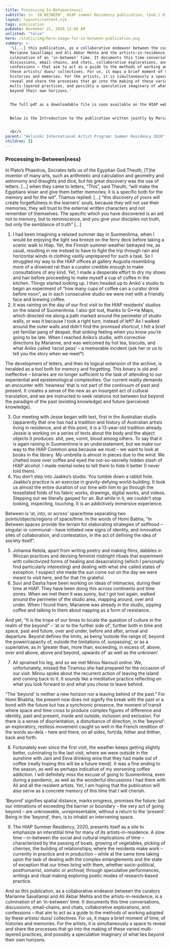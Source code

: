 ```yaml
---
title: Processing In-Between(ness)
subtitle: in 'IN BETWEEN', HIAP summer Residency publication, (pub.) HIAP, Helsinki, FI
layout: layouts/content.njk
tags: publication
pubdate: November 21, 2020 12:00 AM
unlisted: "false"
hero: /static/img/hero-image-for-in-between-publication.png
summary: >-
  '\[...] this publication, as a collaborative endeavor between the curators
  Marianne Savallampi and Ali Akbar Mehta and the artists-in-residence, is a
  culmination of an ‘in-between’ time. It documents this time conversations,
  discussions, email-chains, and chats, collaborative explorations, and
  confessions – that aim to act as a guide to the methods of working adopted by
  these artists/ duos/ collectives. For us, it maps a brief moment of time, of
  histories and memories. For the artists, it is simultaneously a space to
  reveal and share the processes that go into the making of these varied
  multi-layered practices, and possibly a speculative imaginary of what lies
  beyond their own horizons.'


  The full pdf as a downloadable file is soon available on the HIAP website.


  Below is the Introduction to the publication written jointly by Marianne Savallampi and Ali Akbar Mehta:


  <br/>
parent: "Helsinki International Artist Program: Summer Residency 2020"
children: []
---
```

### Processing In-Between(ness)



In Plato’s Phaedrus, Socrates tells us of the Egyptian God Theuth, \[T]he inventor of many arts, such as arithmetic and calculation and geometry and astronomy and draughts and dice, but his great discovery was the use of letters. \[...] when they came to letters, “This”, said Theuth, “will make the Egyptians wiser and give them better memories; it is a specific both for the memory and for the wit”. Thamus replied: \[...] “this discovery of yours will create forgetfulness in the learners’ souls, because they will not use their memories; they will trust to the external written characters and not remember of themselves. The specific which you have discovered is an aid not to memory, but to reminiscence, and you give your disciples not truth, but only the semblance of truth” \[...]           

1. I had been imagining a relaxed summer day in Suomenlinna, when I would be enjoying the light sea breeze on the ferry deck before taking a scenic walk to Hiap. Yet, the Finnish summer weather betrayed me, as usual, resulting in me instead to have to fight the trip through rain and horizontal winds in clothing vastly unprepared for such a task. So I struggled my way to the HIAP offices at gallery Augusta resembling more of a drowned rat than a curator credible enough to make consultations of any kind. Yet, I made a desperate effort to dry my shoes and hair before proceeding to make myself a cup of coffee in the kitchen. Things started looking up. I then headed up to Anikó´s studio to begin an experiment of “how many cups of coffee can a curator drink before noon”, as in each consecutive studio we were met with a friendly face and brewing coffee. 
2. It was raining on the day of our first visit to the HIAP residents’ studios on the island of Suomenlinna. I also got lost, thanks to G\*\*le Maps, which directed me along a path marked around the perimeter of studio walls, or was it because I took a right turn, instead of left? As I walked around the outer walls and didn’t find the promised shortcut, I felt a brief yet familiar pang of despair, that sinking feeling when you know you’re going to be late. When I reached Aniko’s studio, with corrective directions by Marianne, and was welcomed by hot tea, biscuits, and what Aniko called ‘racist peas’ – a memorable incident (ask her or us to tell you the story when we meet*)

The development of letters, and then its logical extension of the archive, is heralded as a tool both for memory and forgetting. This binary is old and ineffective – binaries are no longer sufficient to the task of attending to our experiential and epistemological complexities. Our current reality demands an encounter with ‘newness’ that is not part of the continuum of past and present. It creates a sense of the new as an insurgent act of cultural translation, and we are instructed to seek relations not between but beyond the paradigm of the past (existing knowledge) and future (perceived knowledge).

3. Our meeting with Jesse began with text, first in the Australian studio (apparently that one has had a tradition and history of Australian artists living in residence, and at this point, it is a 13-year-old tradition already. Jessie is working on a series of texts about the body and the abject objects it produces: shit, pee, vomit, blood among others. To say that it is again raining in Suomenlinna is an understatement, but we make our way to the HIAP Common area because we must – we want to look at books in the library. My umbrella is almost in pieces due to the wind. We chatted more over coffee and eyed the not-so-secretly hidden stash of HIAP alcohol. I made mental notes to tell them to hide it better (I never told them).
4. You don’t step into Jaakko’s studio. You tumble down a rabbit hole. Jaakko’s practice is an exercise in gravity-defying world-building. It took us almost the entire duration of our time with him to go through the tessellated folds of his fabric works, drawings, digital works, and videos. Stepping out we literally gasped for air. But while in it, we couldn’t stop looking, inspecting, touching. It is an addictively immersive experience.

Between is ‘at, into, or across’ space/time separating two points/objects/regions of space/time. In the words of Homi Babha, “In Between spaces provide the terrain for elaborating strategies of selfhood – singular or communal – have initiated new signs of identity, and innovative sites of collaboration, and contestation, in the act of defining the idea of society itself”.

5. Johanna Ketola, apart from writing poetry and making films, dabbles in Wiccan practices and devising feminist midnight rituals that experiment with collectivized forms of healing and desacralizing (which I personally find particularly interesting) and dealing with what she called states of exception. I suspect she made the sun come out on the day we were meant to visit here, and for that I’m grateful.
6. Suvi and Dasha have been working on ideas of intimacies, during their time at HIAP. They have been doing this across continents and time zones. When we met them it was sunny, but I got lost again, walked around the perimeter of the studio area, mapping around, over and under. When I found them, Marianne was already in the studio, sipping coffee and talking to them about napping as a form of resistance.

And yet, “It is the trope of our times to locate the question of culture in the realm of the beyond” – ‘at or to the further side of’, further both in time and space, past and future, over and under, before and after, arrival and departure. Beyond defines the limits, as being ‘outside the range of, beyond the power/capacity of, outside the limitations of, surpassing’, or as a superlative, as in ‘greater than, more than, exceeding, in excess of, above, over and above, above and beyond, upwards of’ as well as the unknown’.

7. Ali sprained his leg, and so we met Minou Narouzi online. We, unfortunately, missed the Tiramisu she had prepared for the occasion of our visit. Minou spoke about the recurrent action of leaving the island and coming back to it. It sounds like a meditative practice reflecting on what you look forward to and what you chose to leave behind.

“The ‘beyond’ is neither a new horizon nor a leaving behind of the past.” For Homi Bhabha, the present now does not signify the break with the past or a bond with the future but has a synchronic presence, the moment of transit where space and time cross to produce complex figures of difference and identity, past and present, inside and outside, inclusion and exclusion. For there is a sense of disorientation, a disturbance of direction, in the ‘beyond’: an exploratory, restless movement caught so well in the French rendition of the words au-delà – here and there, on all sides, fort/da, hither and thither, back and forth.   

8. Fortunately ever since the first visit, the weather keeps getting slightly better, culminating to the last visit, where we were outside in the sunshine with Jani and Eeva drinking wine that they had made out of coffee (really hoping this will be a future trend). It was a fine ending to the season, as well as perhaps indicative of my worsening coffee addiction. I will definitely miss the excuse of going to Suomenlinna, even during a pandemic, as well as the wonderful discussions I had there with Ali and all the resident artists. Yet, I am hoping that the publication will also serve as a concrete memory of this time that I will cherish.

‘Beyond’ signifies spatial distance, marks progress, promises the future; but our intimations of exceeding the barrier or boundary – the very act of going beyond – are unknowable, unrepresentable, without a return to the ‘present’. Being in the ‘beyond’, then, is to inhabit an intervening space.

9. The HIAP Summer Residency, 2020, presents itself as a site to emphasize an interstitial time for many of its artists-in-residence. A slow time – in-between the social and cultural implications of time – characterized by the passing of boats, growing of vegetables, picking of cherries, the building of relationships; where the residents make work – currently in practice and in production – while at the same time taking upon the task of dealing with the complex entanglements and the state of exception that our times bring with them, whether socio-political, posthumanist, somatic or archival; through speculative performances, writings and ritual making exploring poetic modes of research-based practice.

And so this publication, as a collaborative endeavor between the curators Marianne Savallampi and Ali Akbar Mehta and the artists-in-residence, is a culmination of an ‘in-between’ time. It documents this time conversations, discussions, email-chains, and chats, collaborative explorations, and confessions – that aim to act as a guide to the methods of working adopted by these artists/ duos/ collectives. For us, it maps a brief moment of time, of histories and memories. For the artists, it is simultaneously a space to reveal and share the processes that go into the making of these varied multi-layered practices, and possibly a speculative imaginary of what lies beyond their own horizons.